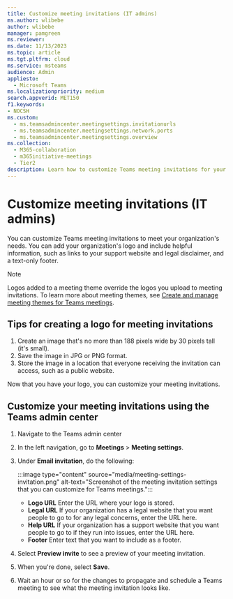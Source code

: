 ```yaml
---
title: Customize meeting invitations (IT admins)
ms.author: wlibebe
author: wlibebe
manager: pamgreen
ms.reviewer: 
ms.date: 11/13/2023
ms.topic: article
ms.tgt.pltfrm: cloud
ms.service: msteams
audience: Admin
appliesto: 
  - Microsoft Teams
ms.localizationpriority: medium
search.appverid: MET150
f1.keywords:
- NOCSH
ms.custom: 
  - ms.teamsadmincenter.meetingsettings.invitationurls
  - ms.teamsadmincenter.meetingsettings.network.ports
  - ms.teamsadmincenter.meetingsettings.overview
ms.collection: 
  - M365-collaboration
  - m365initiative-meetings
  - Tier2
description: Learn how to customize Teams meeting invitations for your organization.
---
```


# Customize meeting invitations (IT admins)

You can customize Teams meeting invitations to meet your organization's needs. You can add your organization's logo and include helpful information, such as links to your support website and legal disclaimer, and a text-only footer.

> [!NOTE]
> Logos added to a meeting theme override the logos you upload to meeting invitations. To learn more about meeting themes, see [Create and manage meeting themes for Teams meetings](meeting-themes.md).

## Tips for creating a logo for meeting invitations

1. Create an image that's no more than 188 pixels wide by 30 pixels tall (it's small).
2. Save the image in JPG or PNG format.
3. Store the image in a location that everyone receiving the invitation can access, such as a public website.

Now that you have your logo, you can customize your meeting invitations.

## Customize your meeting invitations using the Teams admin center

1. Navigate to the Teams admin center
2. In the left navigation, go to **Meetings** > **Meeting settings**.
3. Under **Email invitation**, do the following:

    :::image type="content" source="media/meeting-settings-invitation.png" alt-text="Screenshot of the meeting invitation settings that you can customize for Teams meetings.":::

    - **Logo URL** Enter the URL where your logo is stored.
    - **Legal URL** If your organization has a legal website that you want people to go to for any legal concerns, enter the URL here.
    - **Help URL** If your organization has a support website that you want people to go to if they run into issues, enter the URL here.
    - **Footer** Enter text that you want to include as a footer.
4. Select **Preview invite** to see a preview of your meeting invitation.
5. When you're done, select **Save**.
6. Wait an hour or so for the changes to propagate and schedule a Teams meeting to see what the meeting invitation looks like.  
